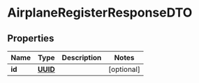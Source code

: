 
# AirplaneRegisterResponseDTO

## Properties
Name | Type | Description | Notes
------------ | ------------- | ------------- | -------------
**id** | [**UUID**](UUID.md) |  |  [optional]




